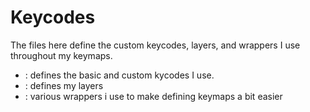 # Keycodes

The files here define the custom keycodes, layers, and wrappers I use throughout
my keymaps.

* [](custom_codes.h) : defines the basic and custom kycodes I use.
* [](layers.h) : defines my layers
* [](wrappers.h) : various wrappers i use to make defining keymaps a bit easier
